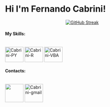 <h1>Hi I'm Fernando Cabrini!</h1>

<div align="center">
  
  [![GitHub Streak](https://github-readme-streak-stats.herokuapp.com?user=lfcabrini&theme=dark&hide_border=true&border_radius=12.5&locale=pt_BR)](https://git.io/streak-stats)

</div>


#### My Skills:
<div style="display: inline_block"><br>
  <img align="center" alt="Cabrini-PY" height="50" width="60" src="https://cdn.jsdelivr.net/gh/devicons/devicon@latest/icons/python/python-original.svg" />
  <img align="center" alt="Cabrini-R" height="50" width="60" src="https://cdn.jsdelivr.net/gh/devicons/devicon@latest/icons/r/r-original.svg" />
  <img align="center" alt="Cabrini-VBA" height="50" width="60" src="https://cdn.jsdelivr.net/gh/devicons/devicon@latest/icons/visualbasic/visualbasic-original.svg" />        
</div>

#### Contacts:
<div style="display: inline_block"><br>
  <a href="https://www.linkedin.com/in/fernando-cabrini" target="_blank"><img align="center"  height="60" width="60" src="https://github.com/carolbarbosa101/carolbarbosa101/assets/44561610/bc26a6f8-f0d3-4f15-82e1-55680c48f269"></a>
  <a href="mailto:contato.lfercabrini@gmail.com"> <img align="center" alt="Cabrini-gmail" height="60" width="60" src="https://github.com/carolbarbosa101/carolbarbosa101/assets/44561610/2856fdde-3200-4398-8290-a0e45d3a35a0"> </a>
</div>
